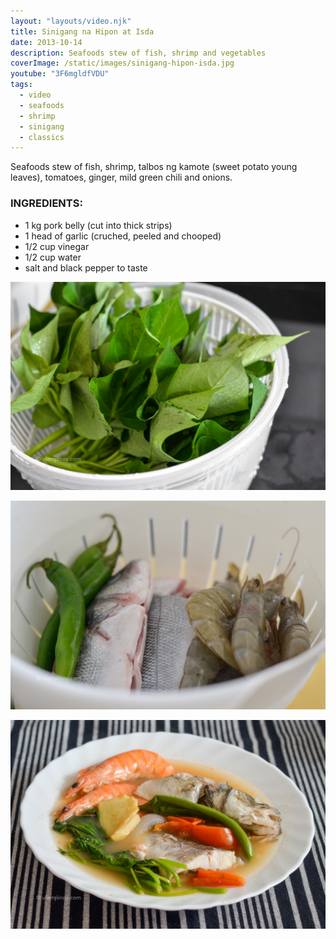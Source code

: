 ```yaml
---
layout: "layouts/video.njk"
title: Sinigang na Hipon at Isda
date: 2013-10-14
description: Seafoods stew of fish, shrimp and vegetables
coverImage: /static/images/sinigang-hipon-isda.jpg
youtube: "3F6mgldfVDU"
tags:
  - video
  - seafoods
  - shrimp
  - sinigang
  - classics
---
```


Seafoods stew of fish, shrimp, talbos ng kamote (sweet potato young leaves), tomatoes, ginger, mild green chili and onions.

### INGREDIENTS:
* 1 kg pork belly (cut into thick strips)
* 1 head of garlic (cruched, peeled and chooped)
* 1/2 cup vinegar
* 1/2 cup water
* salt and black pepper to taste

![Fresh sweet potato tops](/static/images/talbos-kamote.jpg)

![Mga sangkap: isda, hipon at sili](/static/images/fish-shrimp-chilis.jpg)

![Sinigang na hipon](/static/images/sinigang-hipon-isda.jpg)